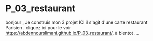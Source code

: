 # P_03_restaurant
bonjour , 
Je construis mon 3 projet ICI il s'agit d'une carte restaurant Parisien .
cliquez ici pour le voir https://abdennourslimani.github.io/P_03_restaurant/.
à bientot ....

